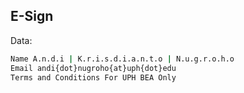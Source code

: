 ## E-Sign

Data:
```sh
Name A.n.d.i | K.r.i.s.d.i.a.n.t.o | N.u.g.r.o.h.o
Email andi{dot}nugroho{at}uph{dot}edu 
Terms and Conditions For UPH BEA Only

```
